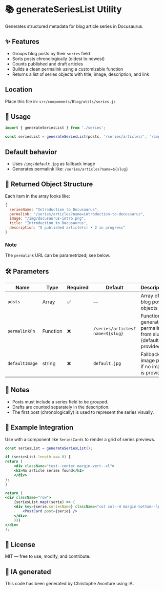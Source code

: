 # 📚 generateSeriesList Utility

Generates structured metadata for blog article series in Docusaurus.

## ✨ Features

* Groups blog posts by their `series` field
* Sorts posts chronologically (oldest to newest)
* Counts published and draft articles
* Builds a clean permalink using a customizable function
* Returns a list of series objects with title, image, description, and link

## Location

Place this file in: `src/components/Blog/utils/series.js`

## 🚀 Usage

```js
import { generateSeriesList } from './series';

const seriesList = generateSeriesList(posts, '/series/articles/', '/img/fallback.jpg');
```

## Default behavior

* Uses `/img/default.jpg` as fallback image
* Generates permalink like: `/series/articles?name=${slug}`

## 🧩 Returned Object Structure

Each item in the array looks like:

```js
{
  seriesName: "Introduction to Docusaurus",
  permalink: "/series/articles?name=introduction-to-docusaurus",
  image: "/img/docusaurus-intro.png",
  title: "Introduction to Docusaurus",
  description: "5 published article(s) • 2 in progress"
}
```

### Note

The `permalink` URL can be parametrized; see below.

## 🛠️ Parameters

| Name | Type | Required | Default | Description |
| --- | --- | --- | --- | --- |
| `posts` | Array | ✅ | — | Array of blog post objects |
| `permalinkFn` | Function | ❌ | `/series/articles?name=${slug}` | Function to generate permalink from slug (default provided) |
| `defaultImage` | string | ❌ | `default.jpg` | Fallback image path if no image is provided |

## 🧠 Notes

* Posts must include a series field to be grouped.
* Drafts are counted separately in the description.
* The first post (chronologically) is used to represent the series visually.

## 🧪 Example Integration

Use with a component like `SeriesCards` to render a grid of series previews.

```jsx
const seriesList = generateSeriesList();

if (seriesList.length === 0) {
return (
    <div className="text--center margin-vert--xl">
    <h2>No article series found</h2>
    </div>
);
}

return (
<div className="row">
    {seriesList.map((serie) => (
    <div key={serie.seriesName} className="col col--4 margin-bottom--lg">
        <PostCard post={serie} />
    </div>
    ))}
</div>
);
```

## 📄 License

MIT — free to use, modify, and contribute.

## 💬 IA generated

This code has been generated by Christophe Avonture using IA.
